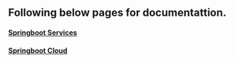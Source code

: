 ## Following below pages for documentattion.

#### [Springboot Services](./documentation/springboot-services-README.md)
#### [Springboot Cloud](./documentation/springboot-cloud-README.md)
